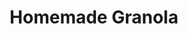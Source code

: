 ---
title: Homemade Granola
description: Knapperige zelfgemaakte granola met noten en zaden
image: https://images.pexels.com/photos/6068870/pexels-photo-6068870.jpeg?auto=compress&cs=tinysrgb&w=1260&h=750&dpr=2
categories: [Ontbijt, Snacks, Vegetarisch]
tijd: 40
portions: 10
ingredients:
  - 300g havermout
  - 100g amandelen
  - 100g pecannoten
  - 50g pompoenpitten
  - 50g zonnebloempitten
  - 3 el kokosolie
  - 3 el honing
  - 1 tl kaneel
  - 1 tl vanille extract
  - Snufje zout
  - 100g gedroogde cranberries
instructions:
  - Verwarm de oven voor op 160°C.
  - Hak de noten grof.
  - Meng alle droge ingrediënten behalve de cranberries.
  - Smelt kokosolie en honing samen.
  - Voeg vanille extract toe aan het oliemengsel.
  - Meng het oliemengsel door de droge ingrediënten.
  - Verdeel over een bakplaat met bakpapier.
  - Bak 25-30 minuten, roer elke 10 minuten om.
  - Laat volledig afkoelen.
  - Meng de cranberries erdoor.
  - Bewaar in een luchtdichte pot.
---
